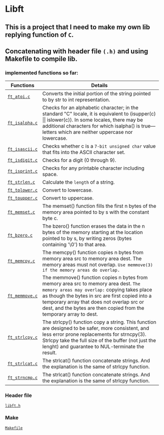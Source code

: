 # Libft
## This is a project that I need to make my own lib replying function of `C`.
## Concatenating with header file `(.h)` and using Makefile to compile lib.

### implemented functions so far:
| Functions |  Details |
| --------- | -------- |
| [`ft_atoi.c`](./ft_atoi.c) | Converts the initial portion of the string pointed to by str to int representation.
[`ft_isalpha.c`](./ft_isalpha.c) | Checks for an alphabetic character; in the standard "C" locale,  it  is  equivalent  to (isupper(c)  \|\|  islower(c)). In some locales, there may be additional characters for which isalpha() is true—letters which are neither uppercase nor lowercase.
[`ft_isascii.c`](./ft_isascii.c) | Checks whether c is a `7‐bit unsigned char` value that fits into the ASCII character set.
[`ft_isdigit.c`](./ft_isdigit.c) | Checks for a digit (0 through 9).
[`ft_isprint.c`](./ft_isprint.c) | Checks for any printable character including space.
[`ft_strlen.c`](./ft_strlen.c) | Calculate the `length` of a string.
[`ft_tolower.c`](./ft_tolower.c) | Convert to lowercase.
[`ft_toupper.c`](./ft_toupper.c) | Convert to uppercase.
[`ft_memset.c`](./ft_memset.c) | The memset() function fills the first n bytes of the memory area pointed to by s with the constant byte c.
[`ft_bzero.c`](./ft_bzero.c) | The bzero() function erases the data in the n bytes of the memory starting at the location pointed to by s, by writing zeros (bytes containing '\0') to that area.
[`ft_memcpy.c`](./ft_memcpy.c) | The memcpy() function copies n bytes from memory area src to memory area dest. The memory areas must not overlap. `Use memmove(3) if the memory areas do overlap.`
[`ft_memmove.c`](./ft_memmove.c) | The memmove() function copies n bytes from memory area src to memory area dest. `The memory areas may overlap:` copying takes place as though the bytes in src are first copied into a temporary array that does not overlap src or dest, and the bytes are then copied from the temporary array to dest.
[`ft_strlcpy.c`](./ft_strlcpy.c) | The strlcpy() function copy a string. This function are designed to be safer, more consistent, and less error prone replacements for strncpy(3). Strlcpy take the full size of the buffer (not just the lenght) and guarantee to NUL-terminate the result.
[`ft_strlcat.c`](./ft_strlcpy.c) | The strlcat() function concatenate strings. And the explanation is the same of strlcpy function.
[`ft_strncmp.c`](./ft_strncmp.c) | The strlcat() function concatenate strings. And the explanation is the same of strlcpy function.

### Header file
[`libft.h`](./libft.h)

### Make
[`Makefile`](./Makefile)

